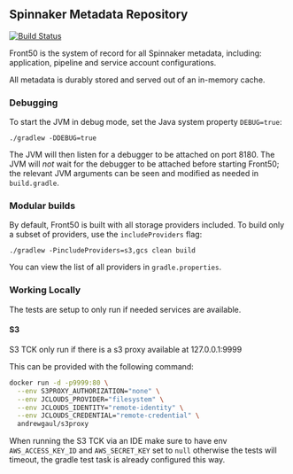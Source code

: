 Spinnaker Metadata Repository
------------------------------------
[![Build Status](https://api.travis-ci.org/spinnaker/front50.svg?branch=master)](https://travis-ci.org/spinnaker/front50)

Front50 is the system of record for all Spinnaker metadata, including: application, pipeline and service account configurations.

All metadata is durably stored and served out of an in-memory cache.


### Debugging

To start the JVM in debug mode, set the Java system property `DEBUG=true`:
```
./gradlew -DDEBUG=true
```

The JVM will then listen for a debugger to be attached on port 8180.  The JVM will _not_ wait for
the debugger to be attached before starting Front50; the relevant JVM arguments can be seen and
modified as needed in `build.gradle`.

[0]:http://projects.spring.io/spring-boot/


### Modular builds

By default, Front50 is built with all storage providers included. To build only a subset of
providers, use the `includeProviders` flag:

```
./gradlew -PincludeProviders=s3,gcs clean build
```

You can view the list of all providers in `gradle.properties`.

### Working Locally

The tests are setup to only run if needed services are available.

#### S3
S3 TCK only run if there is a s3 proxy available at 127.0.0.1:9999

This can be provided with the following command:
```bash
docker run -d -p9999:80 \
  --env S3PROXY_AUTHORIZATION="none" \
  --env JCLOUDS_PROVIDER="filesystem" \
  --env JCLOUDS_IDENTITY="remote-identity" \
  --env JCLOUDS_CREDENTIAL="remote-credential" \
  andrewgaul/s3proxy
```

When running the S3 TCK via an IDE make sure to have env `AWS_ACCESS_KEY_ID` and `AWS_SECRET_KEY` set to `null` otherwise the tests will timeout, the gradle test task is already configured this way.
